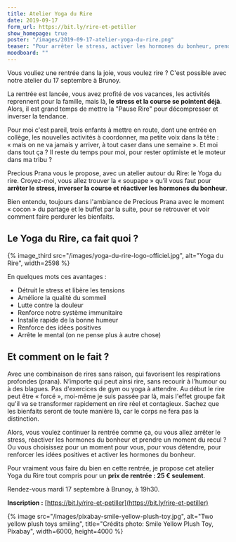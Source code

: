 ```yaml
---
title: Atelier Yoga du Rire
date: 2019-09-17
form_url: https://bit.ly/rire-et-petiller
show_homepage: true
poster: "/images/2019-09-17-atelier-yoga-du-rire.png"
teaser: "Pour arrêter le stress, activer les hormones du bonheur, prendre du recul."
moodboard: ""
---
```


Vous vouliez une rentrée dans la joie, vous voulez rire ? C'est possible avec notre atelier du 17 septembre à Brunoy.

La rentrée est lancée, vous avez profité de vos vacances, les activités reprennent pour la famille, mais là, **le stress et la course se pointent déjà**. Alors, il est grand temps de mettre la "Pause Rire" pour décompresser et inverser la tendance.

Pour moi c'est pareil, trois enfants à mettre en route, dont une entrée en collège, les nouvelles activités à coordonner, ma petite voix dans la tête : « mais on ne va jamais y arriver, à tout caser dans une semaine ». Et moi dans tout ça ? Il reste du temps pour moi, pour rester optimiste et le moteur dans ma tribu ?

Precious Prana vous le propose, avec un atelier autour du Rire: le Yoga du rire. Croyez-moi, vous allez trouver la « soupape » qu’il vous faut pour **arrêter le stress, inverser la course et réactiver les hormones du bonheur**.

Bien entendu, toujours dans l'ambiance de Precious Prana avec le moment « cocon » du partage et le buffet par la suite, pour se retrouver et voir comment faire perdurer les bienfaits.

## Le Yoga du Rire, ca fait quoi ?

{% image_third src="/images/yoga-du-rire-logo-officiel.jpg", alt="Yoga du Rire", width=2598 %}

En quelques mots ces avantages :

- Détruit le stress et libère les tensions
- Améliore la qualité du sommeil
- Lutte contre la douleur
- Renforce notre système immunitaire
- Installe rapide de la bonne humeur
- Renforce des idées positives
- Arrête le mental (on ne pense plus à autre chose)

## Et comment on le fait ?

Avec une combinaison de rires sans raison, qui favorisent les respirations profondes (prana). N’importe qui peut ainsi rire, sans recourir à l’humour ou à des blagues. Pas d'exercices de gym ou yoga à attendre. Au début le rire peut être « forcé », moi-même je suis passée par là, mais l'effet groupe fait qu'il va se transformer rapidement en rire réel et contagieux. Sachez que les bienfaits seront de toute manière là, car le corps ne fera pas la distinction.

Alors, vous voulez continuer la rentrée comme ça, ou vous allez arrêter le stress, réactiver les hormones du bonheur et prendre un moment du recul ? Ou vous choisissez pour un moment pour vous, pour vous détendre, pour renforcer les idées positives et activer les hormones du bonheur.

Pour vraiment vous faire du bien en cette rentrée, je propose cet atelier Yoga du Rire tout compris pour un **prix de rentrée : 25 € seulement**.

Rendez-vous mardi 17 septembre à Brunoy, à 19h30.

**Inscription :** [https://bit.ly/rire-et-petiller](https://bit.ly/rire-et-petiller)

{% image src="/images/pixabay-smile-yellow-plush-toy.jpg", alt="Two yellow plush toys smiling", title="Crédits photo: Smile Yellow Plush Toy, Pixabay", width=6000, height=4000 %}

